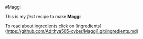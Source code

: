 #Maggi

This is my *first* recipe to make **Maggi**

To read about ingredients click on [ingredients] (https://github.com/Adithya505-cyber/Maggi1.git/ingredients.md)